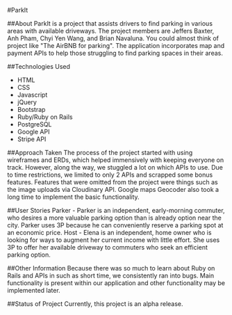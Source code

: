 #ParkIt 

##About
ParkIt is a project that assists drivers to find parking in various areas with available driveways. The project members are Jeffers Baxter, Anh Pham, Chyi Yen Wang, and Brian Navaluna.
You could almost think of project like "The AirBNB for parking". The application incorporates map and payment APIs to help those struggling to find parking spaces in their areas. 

##Technologies Used 
 - HTML
 - CSS
 - Javascript
 - jQuery
 - Bootstrap 
 - Ruby/Ruby on Rails
 - PostgreSQL
 - Google API
 - Stripe API
 
##Approach Taken 
The process of the project started with using wireframes and ERDs, which helped immensively with keeping everyone on track. However, along the way, we stuggled a lot on which APIs to use. Due to time restrictions, we limited to only 2 APIs and scrapped some bonus features. Features that were omitted from the project were things such as the image uploads via Cloudinary API. Google maps Geocoder also took a long time to implement the basic functionality.

##User Stories
Parker - Parker is an independent, early-morning commuter, who desires a more valuable parking option than is already option near the city. Parker uses 3P because he can conveniently reserve a parking spot at an economic price.
Host - Elena is an independent, home owner who is looking for ways to augment her current income with little effort. She uses 3P to offer her available driveway to commuters who seek an efficient parking option.

##Other Information
Because there was so much to learn about Ruby on Rails and APIs in such as short time, we consistently ran into bugs. Main functionality is present within our application and other functionality may be implemented later.

##Status of Project
Currently, this project is an alpha release. 




